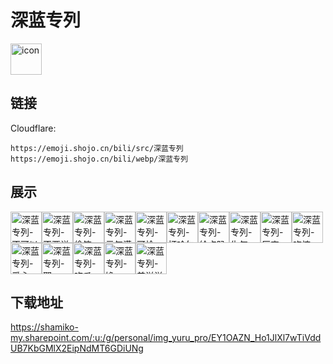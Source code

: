 # 深蓝专列
<img src="https://emoji.shojo.cn/bili/src/深蓝专列/icon.png" width="50" height="50" alt="icon">

## 链接
Cloudflare:
```
https://emoji.shojo.cn/bili/src/深蓝专列
https://emoji.shojo.cn/bili/webp/深蓝专列
```
## 展示
<img src="https://emoji.shojo.cn/bili/src/深蓝专列/深蓝专列-不可以.png" width="50" height="50" alt="深蓝专列-不可以"><img src="https://emoji.shojo.cn/bili/src/深蓝专列/深蓝专列-不要说话.png" width="50" height="50" alt="深蓝专列-不要说话"><img src="https://emoji.shojo.cn/bili/src/深蓝专列/深蓝专列-偷笑.png" width="50" height="50" alt="深蓝专列-偷笑"><img src="https://emoji.shojo.cn/bili/src/深蓝专列/深蓝专列-元气满满.png" width="50" height="50" alt="深蓝专列-元气满满"><img src="https://emoji.shojo.cn/bili/src/深蓝专列/深蓝专列-可怜.png" width="50" height="50" alt="深蓝专列-可怜"><img src="https://emoji.shojo.cn/bili/src/深蓝专列/深蓝专列-打哈欠.png" width="50" height="50" alt="深蓝专列-打哈欠"><img src="https://emoji.shojo.cn/bili/src/深蓝专列/深蓝专列-给点叭.png" width="50" height="50" alt="深蓝专列-给点叭"><img src="https://emoji.shojo.cn/bili/src/深蓝专列/深蓝专列-生气.png" width="50" height="50" alt="深蓝专列-生气"><img src="https://emoji.shojo.cn/bili/src/深蓝专列/深蓝专列-厉害.png" width="50" height="50" alt="深蓝专列-厉害"><img src="https://emoji.shojo.cn/bili/src/深蓝专列/深蓝专列-吃惊.png" width="50" height="50" alt="深蓝专列-吃惊"><img src="https://emoji.shojo.cn/bili/src/深蓝专列/深蓝专列-爱心.png" width="50" height="50" alt="深蓝专列-爱心"><img src="https://emoji.shojo.cn/bili/src/深蓝专列/深蓝专列-耶.png" width="50" height="50" alt="深蓝专列-耶"><img src="https://emoji.shojo.cn/bili/src/深蓝专列/深蓝专列-吃瓜.png" width="50" height="50" alt="深蓝专列-吃瓜"><img src="https://emoji.shojo.cn/bili/src/深蓝专列/深蓝专列-馋.png" width="50" height="50" alt="深蓝专列-馋"><img src="https://emoji.shojo.cn/bili/src/深蓝专列/深蓝专列-美滋滋.png" width="50" height="50" alt="深蓝专列-美滋滋">

## 下载地址

https://shamiko-my.sharepoint.com/:u:/g/personal/img_yuru_pro/EY1OAZN_Ho1JlXl7wTiVddUB7KbGMlX2EipNdMT6GDiUNg